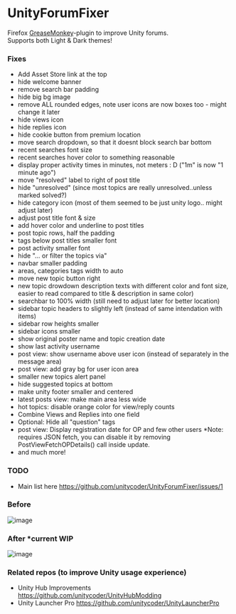 # UnityForumFixer
Firefox [GreaseMonkey](https://addons.mozilla.org/en-US/firefox/addon/greasemonkey/)-plugin to improve Unity forums.<br>
Supports both Light & Dark themes!

### Fixes
- Add Asset Store link at the top
- hide welcome banner
- remove search bar padding
- hide big bg image
- remove ALL rounded edges, note user icons are now boxes too - might change it later
- hide views icon
- hide replies icon
- hide cookie button from premium location
- move search dropdown, so that it doesnt block search bar bottom
- recent searches font size
- recent searches hover color to something reasonable
- display proper activity times in minutes, not meters : D ("1m" is now "1 minute ago")
- move "resolved" label to right of post title
- hide "unresolved" (since most topics are really unresolved..unless marked solved?)
- hide category icon (most of them seemed to be just unity logo.. might adjust later)
- adjust post title font & size
- add hover color and underline to post titles
- post topic rows, half the padding
- tags below post titles smaller font
- post activity smaller font
- hide "... or filter the topics via"
- navbar smaller padding
- areas, categories tags width to auto
- move new topic button right
- new topic drowdown description texts with different color and font size, easier to read compared to title & description in same color)
- searchbar to 100% width (still need to adjust later for better location)
- sidebar topic headers to slightly left (instead of same intendation with items)
- sidebar row heights smaller
- sidebar icons smaller
- show original poster name and topic creation date
- show last activity username
- post view: show username above user icon (instead of separately in the message area)
- post view: add gray bg for user icon area
- smaller new topics alert panel
- hide suggested topics at bottom
- make unity footer smaller and centered
- latest posts view: make main area less wide
- hot topics: disable orange color for view/reply counts
- Combine Views and Replies into one field
- Optional: Hide all "question" tags
- post view: Display registration date for OP and few other users *Note: requires JSON fetch, you can disable it by removing  PostViewFetchOPDetails() call inside update.
- and much more!

### TODO
- Main list here https://github.com/unitycoder/UnityForumFixer/issues/1

### Before
![image](https://github.com/user-attachments/assets/a2f0c084-303c-43cf-b876-0440c32e802d)

### After *current WIP
![image](https://github.com/user-attachments/assets/054e24b1-7245-4177-b9a0-f90326802606)


### Related repos (to improve Unity usage experience)
- Unity Hub Improvements https://github.com/unitycoder/UnityHubModding
- Unity Launcher Pro https://github.com/unitycoder/UnityLauncherPro
